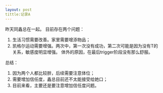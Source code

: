 ```yaml
---
layout: post
tittle:记录A
---
```


昨天同鑫总在一起。
目前存在两个问题：
1.  生活习惯需要改善。家里需要增添物品；
2.  凯格尔运动需要增强。两次中，第一次没有成功，第二次可能是因为没有T的关系，敏感度明显增强。
    体外的原因，在最后trigger阶段没有那么舒服。

总结：
1.  因为两个人都比较胖，后续需要注意体位；
2.  需要增加信任度，鑫总目前还不太能接受给她口；
3.  目前来看，主要还是要注意增加信任度问题。

